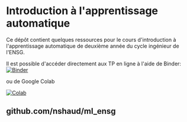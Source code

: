 # Introduction à l'apprentissage automatique


Ce dépôt contient quelques ressources pour le cours d'introduction à l'apprentissage automatique de deuxième année du cycle ingénieur de l'ENSG.

Il est possible d'accéder directement aux TP en ligne à l'aide de Binder:
[![Binder](https://mybinder.org/badge_logo.svg)](https://mybinder.org/v2/gh/nshaud/ml_ensg/HEAD)

ou de Google Colab

[![Colab](https://colab.research.google.com/assets/colab-badge.svg)](https://colab.research.google.com/github/nshaud/ml_ensg/blob/master/)

## github.com/nshaud/ml_ensg
